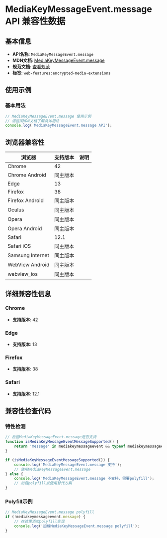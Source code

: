 # MediaKeyMessageEvent.message API 兼容性数据

## 基本信息

- **API名称**: `MediaKeyMessageEvent.message`
- **MDN文档**: [MediaKeyMessageEvent.message](https://developer.mozilla.org/docs/Web/API/MediaKeyMessageEvent/message)
- **规范文档**: [查看规范](https://w3c.github.io/encrypted-media/#dom-mediakeymessageevent-message)
- **标签**: `web-features:encrypted-media-extensions`

## 使用示例

### 基本用法

```javascript
// MediaKeyMessageEvent.message 使用示例
// 请查阅MDN文档了解具体用法
console.log('MediaKeyMessageEvent.message API');
```

## 浏览器兼容性

| 浏览器 | 支持版本 | 说明 |
|--------|----------|------|
| Chrome | 42 |  |
| Chrome Android | 同主版本 |  |
| Edge | 13 |  |
| Firefox | 38 |  |
| Firefox Android | 同主版本 |  |
| Oculus | 同主版本 |  |
| Opera | 同主版本 |  |
| Opera Android | 同主版本 |  |
| Safari | 12.1 |  |
| Safari iOS | 同主版本 |  |
| Samsung Internet | 同主版本 |  |
| WebView Android | 同主版本 |  |
| webview_ios | 同主版本 |  |

## 详细兼容性信息

### Chrome

- **支持版本**: 42

### Edge

- **支持版本**: 13

### Firefox

- **支持版本**: 38

### Safari

- **支持版本**: 12.1

## 兼容性检查代码

### 特性检测

```javascript
// 检查MediaKeyMessageEvent.message是否支持
function isMediaKeyMessageEventMessageSupported() {
    return 'message' in mediakeymessageevent && typeof mediakeymessageevent.message === 'function';
}

if (isMediaKeyMessageEventMessageSupported()) {
    console.log('MediaKeyMessageEvent.message 支持');
    // 使用MediaKeyMessageEvent.message
} else {
    console.log('MediaKeyMessageEvent.message 不支持，需要polyfill');
    // 加载polyfill或使用替代方案
}
```

### Polyfill示例

```javascript
// MediaKeyMessageEvent.message polyfill
if (!mediakeymessageevent.message) {
    // 在这里添加polyfill实现
    console.log('加载MediaKeyMessageEvent.message polyfill');
}
```

